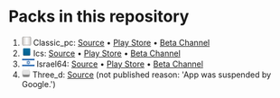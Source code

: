 # Packs in this repository
1. <img src='classic_pc/apk/flag/flag.png' height='16'>&nbsp;Classic_pc: [Source](classic_pc) • [Play Store](https://play.google.com/store/apps/details?id=com.anysoftkeyboard.theme.classic_pc) • [Beta Channel](https://play.google.com/apps/testing/com.anysoftkeyboard.theme.classic_pc)
1. <img src='ics/apk/flag/flag.png' height='16'>&nbsp;Ics: [Source](ics) • [Play Store](https://play.google.com/store/apps/details?id=com.anysoftkeyboard.theme.ics) • [Beta Channel](https://play.google.com/apps/testing/com.anysoftkeyboard.theme.ics)
1. <img src='israel64/apk/flag/flag.png' height='16'>&nbsp;Israel64: [Source](israel64) • [Play Store](https://play.google.com/store/apps/details?id=com.anysoftkeyboard.theme.israel64) • [Beta Channel](https://play.google.com/apps/testing/com.anysoftkeyboard.theme.israel64)
1. <img src='three_d/apk/flag/flag.png' height='16'>&nbsp;Three_d: [Source](three_d) (not published reason: 'App was suspended by Google.')
